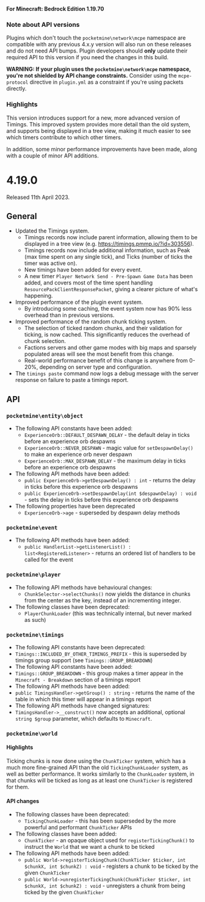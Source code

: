 **For Minecraft: Bedrock Edition 1.19.70**

### Note about API versions
Plugins which don't touch the `pocketmine\network\mcpe` namespace are compatible with any previous 4.x.y version will also run on these releases and do not need API bumps.
Plugin developers should **only** update their required API to this version if you need the changes in this build.

**WARNING: If your plugin uses the `pocketmine\network\mcpe` namespace, you're not shielded by API change constraints.**
Consider using the `mcpe-protocol` directive in `plugin.yml` as a constraint if you're using packets directly.

### Highlights
This version introduces support for a new, more advanced version of Timings.
This improved system provides more detail than the old system, and supports being displayed in a tree view, making it much easier to see which timers contribute to which other timers.

In addition, some minor performance improvements have been made, along with a couple of minor API additions.

# 4.19.0
Released 11th April 2023.

## General
- Updated the Timings system.
  - Timings records now include parent information, allowing them to be displayed in a tree view (e.g. https://timings.pmmp.io/?id=303556).
  - Timings records now include additional information, such as Peak (max time spent on any single tick), and Ticks (number of ticks the timer was active on).
  - New timings have been added for every event.
  - A new timer `Player Network Send - Pre-Spawn Game Data` has been added, and covers most of the time spent handling `ResourcePackClientResponsePacket`, giving a clearer picture of what's happening.
- Improved performance of the plugin event system.
  - By introducing some caching, the event system now has 90% less overhead than in previous versions.
- Improved performance of the random chunk ticking system.
  - The selection of ticked random chunks, and their validation for ticking, is now cached. This significantly reduces the overhead of chunk selection.
  - Factions servers and other game modes with big maps and sparsely populated areas will see the most benefit from this change.
  - Real-world performance benefit of this change is anywhere from 0-20%, depending on server type and configuration.
- The `timings paste` command now logs a debug message with the server response on failure to paste a timings report.

## API
### `pocketmine\entity\object`
- The following API constants have been added:
  - `ExperienceOrb::DEFAULT_DESPAWN_DELAY` - the default delay in ticks before an experience orb despawns
  - `ExperienceOrb::NEVER_DESPAWN` - magic value for `setDespawnDelay()` to make an experience orb never despawn
  - `ExperienceOrb::MAX_DESPAWN_DELAY` - the maximum delay in ticks before an experience orb despawns
- The following API methods have been added:
  - `public ExperienceOrb->getDespawnDelay() : int` - returns the delay in ticks before this experience orb despawns
  - `public ExperienceOrb->setDespawnDelay(int $despawnDelay) : void` - sets the delay in ticks before this experience orb despawns
- The following properties have been deprecated
  - `ExperienceOrb->age` - superseded by despawn delay methods

### `pocketmine\event`
- The following API methods have been added:
  - `public HandlerList->getListenerList() : list<RegisteredListener>` - returns an ordered list of handlers to be called for the event

### `pocketmine\player`
- The following API methods have behavioural changes:
  - `ChunkSelector->selectChunks()` now yields the distance in chunks from the center as the key, instead of an incrementing integer.
- The following classes have been deprecated:
  - `PlayerChunkLoader` (this was technically internal, but never marked as such)

### `pocketmine\timings`
- The following API constants have been deprecated:
- `Timings::INCLUDED_BY_OTHER_TIMINGS_PREFIX` - this is superseded by timings group support (see `Timings::GROUP_BREAKDOWN`)
- The following API constants have been added:
- `Timings::GROUP_BREAKDOWN` - this group makes a timer appear in the `Minecraft - Breakdown` section of a timings report
- The following API methods have been added:
- `public TimingsHandler->getGroup() : string` - returns the name of the table in which this timer will appear in a timings report
- The following API methods have changed signatures:
- `TimingsHandler->__construct()` now accepts an additional, optional `string $group` parameter, which defaults to `Minecraft`.

### `pocketmine\world`
#### Highlights
Ticking chunks is now done using the `ChunkTicker` system, which has a much more fine-grained API than the old `TickingChunkLoader` system, as well as better performance.
It works similarly to the `ChunkLoader` system, in that chunks will be ticked as long as at least one `ChunkTicker` is registered for them.

#### API changes
- The following classes have been deprecated:
  - `TickingChunkLoader` - this has been superseded by the more powerful and performant `ChunkTicker` APIs
- The following classes have been added:
  - `ChunkTicker` - an opaque object used for `registerTickingChunk()` to instruct the `World` that we want a chunk to be ticked
- The following API methods have been added:
  - `public World->registerTickingChunk(ChunkTicker $ticker, int $chunkX, int $chunkZ) : void` - registers a chunk to be ticked by the given `ChunkTicker`
  - `public World->unregisterTickingChunk(ChunkTicker $ticker, int $chunkX, int $chunkZ) : void` - unregisters a chunk from being ticked by the given `ChunkTicker`
